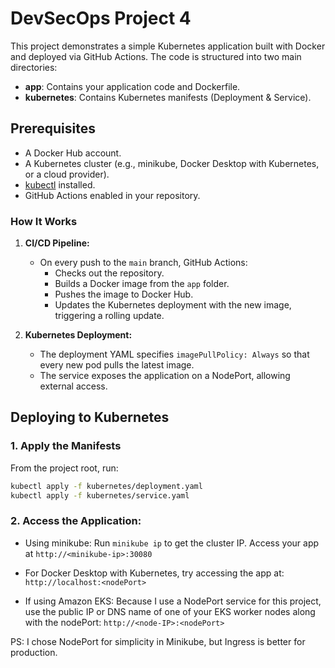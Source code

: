# DevSecOps Project 4

This project demonstrates a simple Kubernetes application built with Docker and deployed via GitHub Actions. The code is structured into two main directories:

- **app**: Contains your application code and Dockerfile.
- **kubernetes**: Contains Kubernetes manifests (Deployment & Service).

## Prerequisites

- A Docker Hub account.
- A Kubernetes cluster (e.g., minikube, Docker Desktop with Kubernetes, or a cloud provider).
- [kubectl](https://kubernetes.io/docs/tasks/tools/) installed.
- GitHub Actions enabled in your repository.

### How It Works

1. **CI/CD Pipeline:**
   - On every push to the `main` branch, GitHub Actions:
     - Checks out the repository.
     - Builds a Docker image from the `app` folder.
     - Pushes the image to Docker Hub.
     - Updates the Kubernetes deployment with the new image, triggering a rolling update.

2. **Kubernetes Deployment:**
   - The deployment YAML specifies `imagePullPolicy: Always` so that every new pod pulls the latest image.
   - The service exposes the application on a NodePort, allowing external access.

## Deploying to Kubernetes

### 1. Apply the Manifests

From the project root, run:

```bash
kubectl apply -f kubernetes/deployment.yaml
kubectl apply -f kubernetes/service.yaml
```

### 2. Access the Application:

- Using minikube:
Run `minikube ip` to get the cluster IP.
Access your app at `http://<minikube-ip>:30080`

- For Docker Desktop with Kubernetes, try accessing the app at:
`http://localhost:<nodePort>`

- If using Amazon EKS:
Because I use a NodePort service for this project, use the public IP or DNS name of one of your EKS worker nodes along with the nodePort:
`http://<node-IP>:<nodePort>`

PS: I chose NodePort for simplicity in Minikube, but Ingress is better for production.
